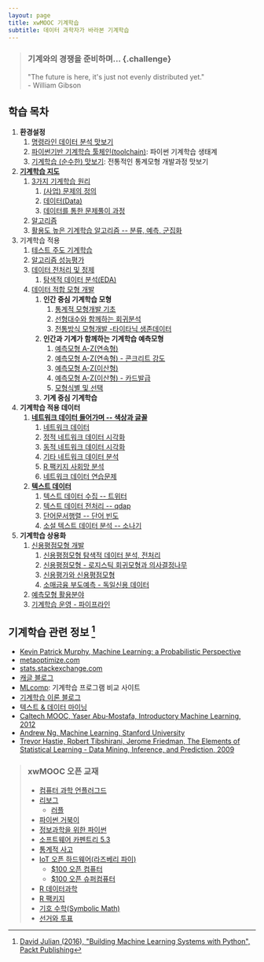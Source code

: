 ```yaml
---
layout: page
title: xwMOOC 기계학습
subtitle: 데이터 과학자가 바라본 기계학습
---
```



> ### 기계와의 경쟁을 준비하며... {.challenge}
> "The future is here, it's just not evenly distributed yet."  
>                                                           - William Gibson


## 학습 목차

1. **환경설정**
    1. [명령라인 데이터 분석 맛보기](00-toolchain-cmd.html)    
    1. [파이썬기반 기계학습 툴체인(toolchain)](00-toolchain.html): 파이썬 기계학습 생태계
    1. [기계학습 (순수한) 맛보기](ml-taste-with-r.html): 전통적인 통계모형 개발과정 맛보기     
1. **[기계학습 지도](ml-map.html)**
    1. [3가지 기계학습 원리](ml-three-principles.html)
        1. [(사업) 문제의 정의](01-problem.html)
        1. [데이터(Data)](02-data.html)
        1. [데이터를 통한 문제풀이 과정](03-process.html)
    1. [알고리즘](04-algorithm.html)
    1. [활용도 높은 기계학습 알고리즘 -- 분류, 예측, 군집화](ml-basic-dc.html)    
1. 기계학습 적용
    1. [테스트 주도 기계학습](31-ml-tdd.html)
    1. [알고리즘 성능평가](ml-assessment.html)
    1. [데이터 전처리 및 정제](14-ml-data-munging.html)
        1. [탐색적 데이터 분석(EDA)](ml-eda.html)
    1. [데이터 적합 모형 개발](ml-modeling.html)
        1. **인간 중심 기계학습 모형**
            1. [통계적 모형개발 기초](ml-modeling-basic.html)    
            1. [선형대수와 함께하는 회귀분석](ml-linear-algebra-reg.html)    
            1. [전통방식 모형개발 -타이타닉 생존데이터](ml-modeling-titanic.html)  
        1. **인간과 기계가 함께하는 기계학습 예측모형**  
            1. [예측모형 A-Z(연속형)](ml-pm-continuous.html)
            1. [예측모형 A-Z(연속형) - 콘크리트 강도](ml-pm-continuous-concrete.html)
            1. [예측모형 A-Z(이산형)](ml-pm-discrete.html)  
            1. [예측모형 A-Z(이산형) - 카드발급](ml-credit-greene.html)
            1. [모형식별 및 선택](ml-model-selection.html)
        1. **기계 중심 기계학습**              
1. **기계학습 적용 데이터**
    1. **[네트워크 데이터 들어가며 -- 색상과 글꼴](ml-network-overview.html)**
        1. [네트워크 데이터](ml-network-data.html)
        1. [정적 네트워크 데이터 시각화](ml-network-static-viz.html)
        1. [동적 네트워크 데이터 시각화](ml-network-dynamic-viz.html)
        1. [기타 네트워크 데이터 분석](ml-network-etc.html)
        1. [R 팩키지 사회망 분석](ml-sna-r-ecosystem.html)        
        1. [네트워크 데이터 연습문제](ml-network-data-ex.html)
    1. **[텍스트 데이터](ml-text.html)**
        1. [텍스트 데이터 수집 -- 트위터](ml-text-twitter.html)
        1. [텍스트 데이터 전처리 -- qdap](ml-text-qdap.html)        
        1. [단어문서행렬 -- 단어 빈도](ml-text-tdm.html)
        1. [소설 텍스트 데이터 분석 -- 소나기](ml-text-basic.html)
1. **기계학습 상용화**
    1. [신용평점모형 개발](ml-credit-scoring-overview.html)
        1. [신용평점모형 탐색적 데이터 분석, 전처리](ml-credit-scoring-eda.html)
        1. [신용평점모형 - 로지스틱 회귀모형과 의사결정나무](ml-credit-scoring-model.html)
        1. [신용평가와 신용평점모형](ml-credit-scoring-business.html)
        1. [소매금융 부도예측 - 독일신용 데이터](ml-credit-scoring.html)
    1. [예측모형 활용분야](ml-pm-applications.html)
    1. [기계학습 운영 - 파이프라인](ml-production.html)


## 기계학습 관련 정보 [^David-Julian-2016]

* [Kevin Patrick Murphy, Machine Learning: a Probabilistic Perspective](www.cs.ubc.ca/~murphyk/MLbook)
* [metaoptimize.com](http://metaoptimize.com/qa)
* [stats.stackexchange.com](http://stats.stackexchange.com/)
* [캐글 블로그](http://blog.kaggle.com/)
* [MLcomp](http://mlcomp.org/): 기계학습 프로그램 비교 사이트
* [기계학습 이론 블로그](http://hunch.net)
* [텍스트 & 데이터 마이닝](http://textanddatamining.blogspot.kr/)
* [Caltech MOOC, Yaser Abu-Mostafa, Introductory Machine Learning, 2012](https://work.caltech.edu/telecourse.html)
* [Andrew Ng, Machine Learning, Stanford University](https://www.coursera.org/learn/machine-learning/)
* [Trevor Hastie, Robert Tibshirani, Jerome Friedman, The Elements of Statistical Learning - Data Mining, Inference, and Prediction, 2009](http://statweb.stanford.edu/~tibs/ElemStatLearn/)

> ### xwMOOC 오픈 교재
> 
> - [컴퓨터 과학 언플러그드](http://unplugged.xwmooc.org)  
> - [리보그](http://reeborg.xwmooc.org)  
>      - [러플](http://rur-ple.xwmooc.org)  
> - [파이썬 거북이](http://swcarpentry.github.io/python-novice-turtles/index-kr.html)  
> - [정보과학을 위한 파이썬](http://python.xwmooc.org)  
> - [소프트웨어 카펜트리 5.3](http://swcarpentry.xwmooc.org)
> - [통계적 사고](http://think-stat.xwmooc.org/)
> - [IoT 오픈 하드웨어(라즈베리 파이)](http://raspberry-pi.xwmooc.org/)
>     - [$100 오픈 컴퓨터](http://computer.xwmooc.org/)   
>     - [$100 오픈 슈퍼컴퓨터](http://computers.xwmooc.org/)
> - [R 데이터과학](http://data-science.xwmooc.org/)
> - [R 팩키지](http://r-pkgs.xwmooc.org/)
> - [기호 수학(Symbolic Math)](http://sympy.xwmooc.org/)
> - [선거와 투표](http://politics.xwmooc.org/)

[^David-Julian-2016]: [David Julian (2016), "Building Machine Learning Systems with Python", Packt Publishing](https://www.packtpub.com/big-data-and-business-intelligence/building-machine-learning-systems-python)
